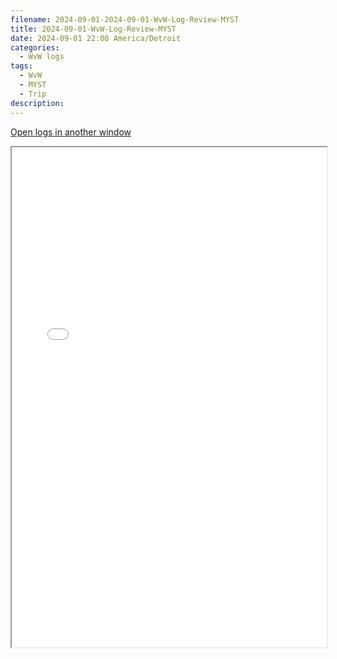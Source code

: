 ```yaml
---
filename: 2024-09-01-2024-09-01-WvW-Log-Review-MYST
title: 2024-09-01-WvW-Log-Review-MYST
date: 2024-09-01 22:00 America/Detroit
categories:
  - WvW logs
tags:
  - WvW
  - MYST
  - Trip
description:
---
```

 <a href="/assets/wvwlogs/reports20240901_MYST.html#202409012158-WvW-Log-Review" target="_blank">Open logs in another window</a>

<iframe src="/assets/wvwlogs/reports20240901_MYST.html#202409012158-WvW-Log-Review" width="100%" height="800" style="display:block; margin: 0 auto;"> </iframe>